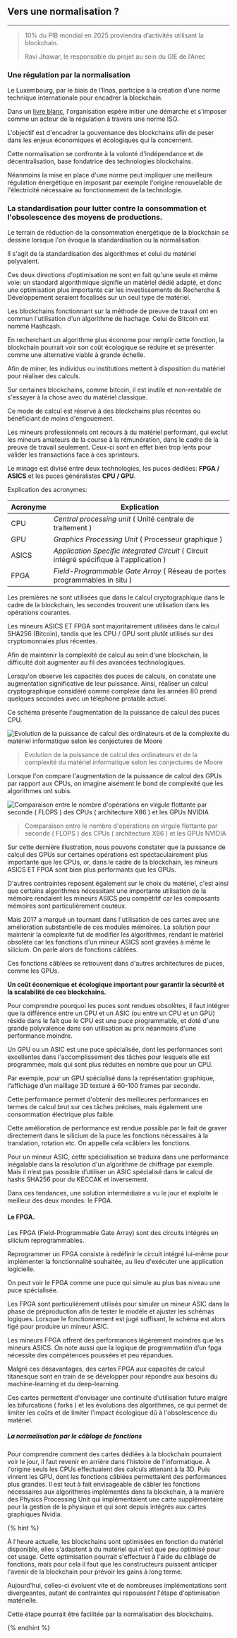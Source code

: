 ## Vers une normalisation ?
---

> 10% du PIB mondial en 2025 proviendra d’activités utilisant la blockchain.
> 
> Ravi Jhawar, le responsable du projet au sein du GIE de l’Anec

### Une régulation par la normalisation
Le Luxembourg, par le biais de l’Ilnas, participe à la création d’une norme technique internationale pour encadrer la blockchain. 

Dans un [livre blanc](../../sources/wp_blockchain_ilnase.pdf), l'organisation espère initier une démarche et s'imposer comme un acteur de la régulation à travers une norme ISO.

L'objectif est d'encadrer la gouvernance des blockchains afin de peser dans les enjeux économiques et écologiques qui la concernent. 

Cette normalisation se confronte à la volonté d'indépendance et de décentralisation, base fondatrice des technologies blockchains. 

Néanmoins la mise en place d'une norme peut impliquer une meilleure régulation énergétique en imposant par exemple l'origine renouvelable de l'électricité nécessaire au fonctionnement de la technologie.

### La standardisation pour lutter contre la consommation et l'obsolescence des moyens de productions.

Le terrain de réduction de la consommation énergétique de la blockchain se dessine lorsque l'on évoque la standardisation ou la normalisation.

Il s'agit de la standardisation des algorithmes et celui du matériel polyvalent.

Ces deux directions d'optimisation ne sont en fait qu'une seule et même voie: un standard algorithmique signifie un matériel dédié adapté, et donc une optimisation plus importante car les investissements de Recherche & Développement seraient focalisés sur un seul type de matériel.

Les blockchains fonctionnant sur la méthode de preuve de travail ont en commun l'utilisation d'un algorithme de hachage. Celui de Bitcoin est nommé Hashcash.

En recherchant un algorithme plus économe pour remplir cette fonction, la blockchain pourrait voir son coût écologique se réduire et se présenter comme une alternative viable à grande échelle.

Afin de miner, les individus ou institutions mettent à disposition du matériel pour réaliser des calculs. 

Sur certaines blockchains, comme bitcoin, il est inutile et non-rentable de s'essayer à la chose avec du matériel classique.

Ce mode de calcul est réservé à des blockchains plus récentes ou bénéficiant de moins d'engouement.

Les mineurs professionnels ont recours à du matériel performant, qui exclut les mineurs amateurs de la course à la rémunération, dans le cadre de la preuve de travail seulement. Ceux-ci sont en effet bien trop lents pour valider les transactions face à ces sprinteurs.

Le minage est divisé entre deux technologies, les puces dédiées: **FPGA / ASICS** et les puces généralistes **CPU / GPU**.

Explication des acronymes: 

| Acronyme | Explication |
|----------|--------------------------------------------------------------------------------------------|
| CPU | *Central processing unit* ( Unité centrale de traitement ) |
| GPU | *Graphics Processing Unit* ( Processeur graphique ) |
| ASICS | *Application Specific Integrated Circuit* ( Circuit intégré spécifique à l'application ) |
| FPGA | *Field-Programmable Gate Array* ( Réseau de portes programmables in situ ) |

Les premières ne sont utilisées que dans le calcul cryptographique dans le cadre de la blockchain, les secondes trouvent une utilisation dans les opérations courantes.

Les mineurs ASICS ET FPGA sont majoritairement utilisées dans le calcul SHA256 (Bitcoin), tandis que les CPU / GPU sont plutôt utilisés sur des cryptomonnaies plus récentes.

Afin de maintenir la complexité de calcul au sein d'une blockchain, la difficulté doit augmenter au fil des avancées technologiques. 

Lorsqu'on observe les capacités des puces de calculs, on constate une augmentation significative de leur puissance. Ainsi, réaliser un calcul cryptographique considéré comme complexe dans les années 80 prend quelques secondes avec un téléphone protable actuel.

Ce schéma présente l'augmentation de la puissance de calcul des puces CPU.

![Evolution de la puissance de calcul des ordinateurs et de la complexité du matériel informatique selon les conjectures de Moore](../../images/Moores_Law_Transistor_Count_1971-2016.png)
>
> Evolution de la puissance de calcul des ordinateurs et de la complexité du matériel informatique selon les conjectures de Moore  

Lorsque l'on compare l'augmentation de la puissance de calcul des GPUs par rapport aux CPUs, on imagine aisément le bond de complexité que les algorithmes ont subis.

![Comparaison entre le nombre d'opérations en virgule flottante par seconde ( FLOPS ) des CPUs ( architecture X86 ) et les GPUs NVIDIA](../../images/nvidia-gpu-pascal-volta-perf.jpg)
>
> Comparaison entre le nombre d'opérations en virgule flottante par seconde ( FLOPS ) des CPUs ( architecture X86 ) et les GPUs NVIDIA

Sur cette dernière illustration, nous pouvons constater que la puissance de calcul des GPUs sur certaines opérations est spéctaculairement plus importante que les CPUs, or, dans le cadre de la blockchain, les mineurs ASICS ET FPGA sont bien plus performants que les GPUs. 

D'autres contraintes reposent également sur le choix du matériel, c'est ainsi que certains algorithmes nécessitant une importante utilisation de la mémoire rendaient les mineurs ASICS peu compétitif car les composants mémoires sont particulièrement couteux.

Mais 2017 a marqué un tournant dans l'utilisation de ces cartes avec une amélioration substantielle de ces modules mémoires. La solution pour maintenir la complexité fut de modifier les algorithmes, rendant le matériel obsolète car les fonctions d'un mineur ASICS sont gravées à même le silicium. On parle alors de fonctions câblées.

Ces fonctions câblées se retrouvent dans d'autres architectures de puces, comme les GPUs.

**Un coût économique et écologique important pour garantir la sécurité et la scalabilité de ces blockchains.**

Pour comprendre pourquoi les puces sont rendues obsolètes, il faut intégrer  que la différence entre un CPU et un ASIC (ou entre un CPU et un GPU) réside dans le fait que le CPU est une puce programmable, et doté d'une grande polyvalence dans son utilisation au prix néanmoins d'une performance moindre.
 
 Un GPU ou un ASIC est une puce spécialisée, dont les performances sont excellentes dans l'accomplissement des tâches pour lesquels elle est programmée, mais qui sont plus réduites en nombre que pour un CPU. 
 
 Par exemple, pour un GPU spécialisé dans la représentation graphique, l'affichage d’un maillage 3D texturé à 60-100 frames par seconde.
 
 Cette performance permet d'obtenir des meilleures performances en termes de calcul brut sur ces tâches précises, mais également une consommation électrique plus faible.
 
 Cette amélioration de performance est rendue possible par le fait de graver directement dans le silicium de la puce les fonctions nécessaires à la translation, rotation etc. On appelle cela «câbler» les fonctions. 
 
 Pour un mineur ASIC, cette spécialisation se traduira dans une performance inégalable dans la résolution d'un algorithme de chiffrage par exemple. Mais il n’est pas possible d’utiliser un ASIC spécialisé dans le calcul de hashs SHA256 pour du KECCAK et inversement.
 
 
Dans ces tendances, une solution intermédiaire a vu le jour et exploite le meilleur des deux mondes: le FPGA.

#### Le FPGA.
Les FPGA (Field-Programmable Gate Array) sont des circuits intégrés en silicium reprogrammables. 

Reprogrammer un FPGA consiste à redéfinir le circuit intégré lui-même pour implémenter la fonctionnalité souhaitée, au lieu d'exécuter une application logicielle. 

On peut voir le FPGA comme une puce qui simule au plus bas niveau une puce spécialisée.  

Les FPGA sont particulièrement utilisés pour simuler un mineur ASIC dans la phase de préproduction afin de tester le modèle et ajuster les schémas logiques. Lorsque le fonctionnement est jugé suffisant, le schéma est alors figé pour produire un mineur ASIC. 

Les mineurs FPGA offrent des performances légèrement moindres que les mineurs ASICS. On note aussi que la logique de programmation d’un fpga nécessite des compétences poussées et peu répandues.

Malgré ces désavantages, des cartes FPGA aux capacités de calcul titanesque sont en train de se développer pour répondre aux besoins du machine-learning et du deep-learning. 

Ces cartes permettent d'envisager une continuité d'utilisation future malgré les bifurcations ( forks ) et les évolutions des algorithmes, ce qui permet de limiter les coûts et de limiter l'impact écologique dû à l'obsolescence du matériel.

##### La normalisation par le câblage de fonctions

Pour comprendre comment des cartes dédiées à la blockchain pourraient voir le jour, il faut revenir en arrière dans l'histoire de l'informatique. À l'origine seuls les CPUs effectuaient des calculs attenant à la 3D. Puis vinrent les GPU, dont les fonctions câblées permettaient des performances plus grandes. Il est tout à fait envisageable de câbler les fonctions nécessaires aux algorithmes implémentés dans la blockchain, à la manière des Physics Processing Unit qui implémentaient une carte supplémentaire pour la gestion de la physique et qui sont depuis intégrés aux cartes graphiques Nvidia.

{% hint %}

À l'heure actuelle, les blockchains sont optimisées en fonction du matériel disponible, elles s'adaptent à du matériel qui n'est que peu optimisé pour cet usage.
Cette optimisation pourrait s'effectuer à l'aide du câblage de fonctions, mais pour cela il faut que les constructeurs puissent anticiper l'avenir de la blockchain pour prévoir les gains à long terme. 

Aujourd'hui, celles-ci évoluent vite et de nombreuses implémentations sont divergeantes, autant de contraintes qui repoussent l'étape d'optimisation matérielle.

Cette étape pourrait être facilitée par la normalisation des blockchains. 

{% endhint %}
